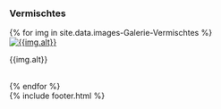 ---
---

<h3>
  Vermischtes
</h3>
<div id="links">
  <div class="row">
  {% for img in site.data.images-Galerie-Vermischtes %}
    <div class="col-lg-4" ng-repeat="img in images">
      <a href="{{img.link}}" title="{{img.alt}}" data-gallery>
        <img class="img-thumbnail gallery" src="{{img.src}}" alt='{{img.alt}}'/>
      </a>
      <p>
        {{img.alt}}
      </p>
      <br/>
    </div>
    {% endfor %}
  </div>
</div>
{% include footer.html %}
